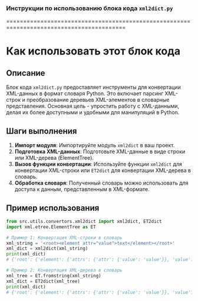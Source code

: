 ### **Инструкции по использованию блока кода `xml2dict.py`**

=========================================================================================

Как использовать этот блок кода
=========================================================================================

Описание
-------------------------
Блок кода `xml2dict.py` предоставляет инструменты для конвертации XML-данных в формат словаря Python. Это включает парсинг XML-строк и преобразование деревьев XML-элементов в словарные представления. Основная цель - упростить работу с XML-данными, делая их более доступными и удобными для манипуляций в Python.

Шаги выполнения
-------------------------
1. **Импорт модуля**: Импортируйте модуль `xml2dict` в ваш проект.
2. **Подготовка XML-данных**: Подготовьте XML-данные в виде строки или XML-дерева (ElementTree).
3. **Вызов функции конвертации**: Используйте функции `xml2dict` для конвертации XML-строки или `ET2dict` для конвертации XML-дерева в словарь.
4. **Обработка словаря**: Полученный словарь можно использовать для доступа к данным, представленным в XML-формате.

Пример использования
-------------------------

```python
from src.utils.convertors.xml2dict import xml2dict, ET2dict
import xml.etree.ElementTree as ET

# Пример 1: Конвертация XML-строки в словарь
xml_string = '<root><element attr="value">text</element></root>'
xml_dict = xml2dict(xml_string)
print(xml_dict)
# {'root': {'element': {'attrs': {'attr': {'value': 'value'}}, 'value': 'text'}}}

# Пример 2: Конвертация XML-дерева в словарь
xml_tree = ET.fromstring(xml_string)
xml_dict = ET2dict(xml_tree)
print(xml_dict)
# {'root': {'element': {'attrs': {'attr': {'value': 'value'}}, 'value': 'text'}}}